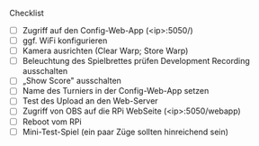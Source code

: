 Checklist

- [ ] Zugriff auf den Config-Web-App (\<ip\>:5050/)
- [ ] ggf. WiFi konfigurieren
- [ ] Kamera ausrichten (Clear Warp; Store Warp)
- [ ] Beleuchtung des Spielbrettes prüfen
Development Recording ausschalten
- [ ] „Show Score" ausschalten
- [ ] Name des Turniers in der Config-Web-App setzen
- [ ] Test des Upload an den Web-Server
- [ ] Zugriff von OBS auf die RPi WebSeite (\<ip\>:5050/webapp)
- [ ] Reboot vom RPi
- [ ] Mini-Test-Spiel (ein paar Züge sollten hinreichend sein)